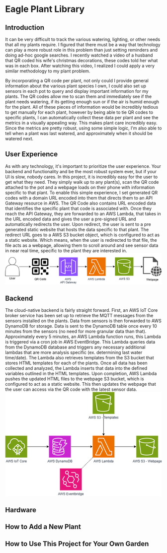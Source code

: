 # Eagle Plant Library

## Introduction

It can be very difficult to track the various watering, lighting, or other needs that all my plants require. I figured that there must be a way that technology can play a more robust role in this problem than just setting reminders and doing ad-hoc google searches. I recently watched a video of a husband that QR coded his wife's christmas decorations, these codes told her what was in each box. After watching this video, I realized I could apply a very similar methodology to my plant problem. 

By incorporating a QR code per plant, not only could I provide general information about the various plant species I own, I could also set up sensors in each pot to query and display important information for my plants. The QR codes allow me to scan them and immediately see if the plant needs watering, if its getting enough sun or if the air is humid enough for the plant. All of these pieces of information would be incredibly tedious to get manually for each plant, however by being able to tie QR codes to specific plants, I can automatically collect these data per plant and see the metrics in a visually appealing way. This makes plant care incredibly easy. Since the metrics are pretty robust, using some simple logic, I'm also able to tell when a plant was last watered, and approximately when it should be watered next. 

## User Experience

As with any technology, it's important to prioritize the user experience. Your backend and functionality and be the most robust system ever, but if your UI is slow, nobody cares. In this project, it is incredibly easy for the user to get what they need. They simply walk up to any plant(s), scan the QR code attached to the pot and a webpage loads on their phone with information specific to that plant. To enable this simple experience, I set generated QR codes with a domain URL encoded into them that directs them to an API Gateway resource in AWS. The QR Code also contains URL encoded data that identifies the specific plant that code is associated with. Once they reach the API Gateway, they are forwarded to an AWS Lambda, that takes in the URL encoded data and gives the user a pre-signed URL and automatically redirects the user. Upon redirect, the user is sent to a pre generated static website that hosts the data specific to that plant. The redirect URL goes to a AWS S3 bucket object, which is configured to act as a static website. Which means, when the user is redirected to that file, the file acts as a webpage, allowing them to scroll around and see sensor data in near real time, specific to the plant they are interested in.
![User Journey Diagram](diagram/eagle-plant-library-user-journey.png)

## Backend

The cloud-native backend is fairly straight forward. First, an AWS IoT Core broker service has been set up to retrieve the MQTT messages from the sensors installed on the plants. Data from sensors is then forwarded to AWS DynamoDB for storage. Data is sent to the DynamoDB table once every 10 minutes from the sensors (no need for more granular data than that). Approximately every 5 minutes, an AWS Lambda function runs, this Lambda is triggered via a cron job in AWS EventBridge. This Lambda queries data from the DynamoDB database and triggers any necessary additional lambdas that are more analysis specific (ex. determining last water time/date). The Lambda also retrieves templates from the S3 bucket that stores HTML templates for each of the plants. Once all data has been collected and analyzed, the Lambda inserts that data into the defined variables outlined in the HTML templates. Upon completion, AWS Lambda pushes the updated HTML files to the webpage S3 bucket, which is configured to act as a static website. This then updates the webpage that the user can access via the QR code with the latest sensor data. 
![Backend Diagram](diagram/eagle-plant-library.png)

## Hardware


## How to Add a New Plant


## How to Use This Project for Your Own Garden

